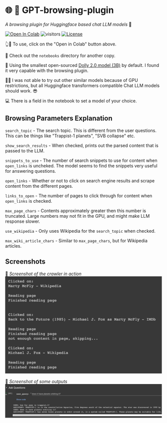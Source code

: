 # 🌐 🤖 GPT-browsing-plugin

*A browsing plugin for Huggingface based chat LLM models* 🤗

[![Open In Colab](https://colab.research.google.com/assets/colab-badge.svg)](https://colab.research.google.com/github/tahmidefaz/GPT-browsing-plugin/blob/main/notebooks/GPT_browsing_plugin_v1.ipynb)
![visitors](https://visitor-badge.glitch.me/badge?page_id=tahmidefaz.GPT-browsing-plugin)
[![License](https://img.shields.io/badge/License-MIT-brightgreen.svg)](https://github.com/tahmidefaz/GPT-browsing-plugin/blob/main/LICENSE)

👆📲 To use, click on the "Open in Colab" button above.

📂 Check out the `notebooks` directory for another copy.

🤖 Using the smallest open-sourced [Dolly 2.0 model (3B)](https://huggingface.co/databricks/dolly-v2-3b) by default. I found it very capable with the browsing plugin.

🙅‍♀️ I was not able to try out other similar models because of GPU restrictions, but all Huggingface transformers compatible Chat LLM models should work. 😎

💻 There is a field in the notebook to set a model of your choice.


## Browsing Parameters Explanation
`search_topic` - The search topic. This is different from the user questions. This can be things like "Trappist-1 planets", "SVB collapse" etc.

`show_search_results` - When checked, prints out the parsed content that is passed to the LLM.

`snippets_to_use` - The number of search snippets to use for content when `open_links` is uncheked. The model seems to find the snippets very useful for answering questions.

`open_links` - Whether or not to click on search engine results and scrape content from the different pages.

`links_to_open` - The number of pages to click through for content when `open_links` is checked.

`max_page_chars` - Contents approximately greater then this number is truncated. Large numbers may not fit in the GPU, and might make LLM response slower.

`use_wikipedia` - Only uses Wikipedia for the `search_topic` when checked.

`max_wiki_article_chars` - Similar to `max_page_chars`, but for Wikipedia articles.

## Screenshots

🤌 *Screenshot of the crawler in action*
![screenshot of crawling in action](screenshots/screenshot-1.png)

🤌 *Screenshot of some outputs*
![screenshot of some outputs](screenshots/screenshot-2.png)

